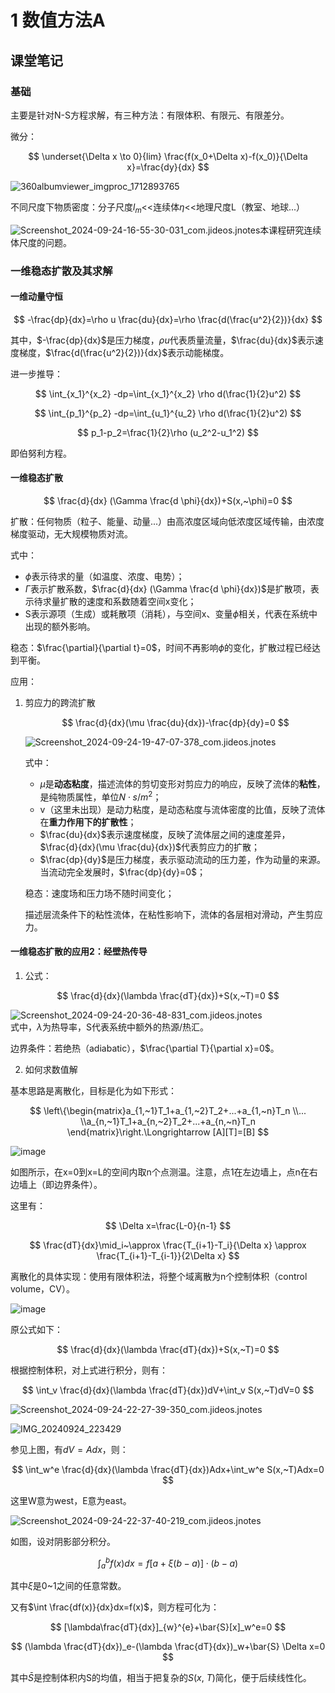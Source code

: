 
# 1 数值方法A

## 课堂笔记

### 基础

主要是针对N-S方程求解，有三种方法：有限体积、有限元、有限差分。

微分：

$$
\underset{\Delta x \to 0}{lim} \frac{f(x_0+\Delta x)-f(x_0)}{\Delta x}=\frac{dy}{dx}
$$

​![360albumviewer_imgproc_1712893765](https://raw.githubusercontent.com/AnthonyBvvd/AnthonyBvvd.github.io/main/360albumviewer_imgproc_1712893765-20240924164238-6pripo5.png)  

不同尺度下物质密度：分子尺度$l_m$<<连续体$\eta$<<地理尺度L（教室、地球...）

​![Screenshot_2024-09-24-16-55-30-031_com.jideos.jnotes](https://raw.githubusercontent.com/AnthonyBvvd/AnthonyBvvd.github.io/main/Screenshot_2024-09-24-16-55-30-031_com.jideos.jnotes-20240924165620-4nfeuh2.png)本课程研究连续体尺度的问题。

### 一维稳态扩散及其求解

#### 一维动量守恒

$$
-\frac{dp}{dx}=\rho u \frac{du}{dx}=\rho \frac{d(\frac{u^2}{2})}{dx}
$$

其中，$-\frac{dp}{dx}$是压力梯度，$\rho u$代表质量流量，$\frac{du}{dx}$表示速度梯度，$\frac{d(\frac{u^2}{2})}{dx}$表示动能梯度。

进一步推导：

$$
\int_{x_1}^{x_2} -dp=\int_{x_1}^{x_2} \rho d(\frac{1}{2}u^2)
$$

$$
\int_{p_1}^{p_2} -dp=\int_{u_1}^{u_2} \rho d(\frac{1}{2}u^2)
$$

$$
p_1-p_2=\frac{1}{2}\rho (u_2^2-u_1^2)
$$

即伯努利方程。

#### 一维稳态扩散

$$
\frac{d}{dx} (\Gamma \frac{d \phi}{dx})+S(x,~\phi)=0
$$

扩散：任何物质（粒子、能量、动量...）由高浓度区域向低浓度区域传输，由浓度梯度驱动，无大规模物质对流。

式中：

* $\phi$表示待求的量（如温度、浓度、电势）；
* $\Gamma$表示扩散系数，$\frac{d}{dx} (\Gamma \frac{d \phi}{dx})$是扩散项，表示待求量扩散的速度和系数随着空间x变化；
* S表示源项（生成）或耗散项（消耗），与空间x、变量$\phi$相关，代表在系统中出现的额外影响。

稳态：$\frac{\partial}{\partial t}=0$，时间不再影响$\phi$的变化，扩散过程已经达到平衡。

应用：

1. 剪应力的跨流扩散

    $$
    \frac{d}{dx}(\mu \frac{du}{dx})-\frac{dp}{dy}=0
    $$

    ​![Screenshot_2024-09-24-19-47-07-378_com.jideos.jnotes](https://raw.githubusercontent.com/AnthonyBvvd/AnthonyBvvd.github.io/main/Screenshot_2024-09-24-19-47-07-378_com.jideos.jnotes-20240924201738-3kgjj66.png)​

    式中：

    * $\mu$是**动态粘度**，描述流体的剪切变形对剪应力的响应，反映了流体的**粘性**，是纯物质属性，单位$N\cdot s/m^2$；
    * v（这里未出现）是动力粘度，是动态粘度与流体密度的比值，反映了流体在**重力作用下的扩散性**；
    * $\frac{du}{dx}$表示速度梯度，反映了流体层之间的速度差异，$\frac{d}{dx}(\mu \frac{du}{dx})$代表剪应力的扩散；
    * $\frac{dp}{dy}$是压力梯度，表示驱动流动的压力差，作为动量的来源。当流动完全发展时，$\frac{dp}{dy}=0$；

    稳态：速度场和压力场不随时间变化；

    描述层流条件下的粘性流体，在粘性影响下，流体的各层相对滑动，产生剪应力。

#### 一维稳态扩散的应用2：经壁热传导

1. 公式：

$$
\frac{d}{dx}(\lambda \frac{dT}{dx})+S(x,~T)=0
$$

​![Screenshot_2024-09-24-20-36-48-831_com.jideos.jnotes](https://raw.githubusercontent.com/AnthonyBvvd/AnthonyBvvd.github.io/main/test/Screenshot_2024-09-24-20-36-48-831_com.jideos.jnotes-20240924203830-uyywlaj.png)  
式中，$\lambda$为热导率，S代表系统中额外的热源/热汇。

边界条件：若绝热（adiabatic），$\frac{\partial T}{\partial x}=0$。

2. 如何求数值解

基本思路是离散化，目标是化为如下形式：

$$
\left\{\begin{matrix}a_{1,~1}T_1+a_{1,~2}T_2+...+a_{1,~n}T_n
 \\...
 \\a_{n,~1}T_1+a_{n,~2}T_2+...+a_{n,~n}T_n
\end{matrix}\right.\Longrightarrow 
[A][T]=[B]
$$

​![image](https://raw.githubusercontent.com/AnthonyBvvd/AnthonyBvvd.github.io/main/test/image-20240924205135-bmsqqog.png)​

如图所示，在x=0到x=L的空间内取n个点测温。注意，点1在左边墙上，点n在右边墙上（即边界条件）。

这里有：

$$
\Delta x=\frac{L-0}{n-1}
$$

$$
\frac{dT}{dx}\mid_i~\approx \frac{T_{i+1}-T_i}{\Delta x} \approx \frac{T_{i+1}-T_{i-1}}{2\Delta x}
$$

离散化的具体实现：使用有限体积法，将整个域离散为n个控制体积（control volume，CV）。

​![image](https://raw.githubusercontent.com/AnthonyBvvd/AnthonyBvvd.github.io/main/image-20240924221516-z6z1bxe.png)​

原公式如下：

$$
\frac{d}{dx}(\lambda \frac{dT}{dx})+S(x,~T)=0
$$

根据控制体积，对上式进行积分，则有：

$$
\int_v \frac{d}{dx}(\lambda \frac{dT}{dx})dV+\int_v S(x,~T)dV=0
$$

​![Screenshot_2024-09-24-22-27-39-350_com.jideos.jnotes](https://raw.githubusercontent.com/AnthonyBvvd/AnthonyBvvd.github.io/main/nullScreenshot_2024-09-24-22-27-39-350_com.jideos.jnotes-20240924223221-14ja6kl.png)​

​![IMG_20240924_223429](https://raw.githubusercontent.com/AnthonyBvvd/AnthonyBvvd.github.io/main/IMG_20240924_223429-20240924223457-zegtbur.jpg)​

参见上图，有$dV=Adx$，则：

$$
\int_w^e \frac{d}{dx}(\lambda \frac{dT}{dx})Adx+\int_w^e S(x,~T)Adx=0
$$

这里W意为west，E意为east。

​![Screenshot_2024-09-24-22-37-40-219_com.jideos.jnotes](https://raw.githubusercontent.com/AnthonyBvvd/AnthonyBvvd.github.io/main/nullScreenshot_2024-09-24-22-37-40-219_com.jideos.jnotes-20240924223754-4lgyahv.png)​

如图，设对阴影部分积分。

$$
\int_a^b f(x)dx=f[a+\xi(b-a)]\cdot(b-a)
$$

其中$\xi$是0~1之间的任意常数。

又有$\int \frac{df(x)}{dx}dx=f(x)$，则方程可化为：

$$
[\lambda\frac{dT}{dx}]_{w}^{e}+\bar{S}[x]_w^e=0
$$

$$
(\lambda \frac{dT}{dx})_e-(\lambda \frac{dT}{dx})_w+\bar{S} \Delta x=0
$$

其中$\bar{S}$是控制体积内S的均值，相当于把复杂的$S(x,~T)$简化，便于后续线性化。

‍
